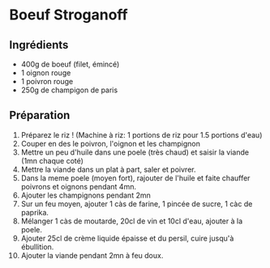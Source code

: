 # Boeuf Stroganoff

## Ingrédients

* 400g de boeuf (filet, émincé)
* 1 oignon rouge
* 1 poivron rouge
* 250g de champigon de paris

## Préparation

1.  Préparez le riz ! (Machine à riz: 1 portions de riz pour 1.5 portions
    d'eau)
2.  Couper en des le poivron, l'oignon et les champignon
3.  Mettre un peu d'huile dans une poele (très chaud) et saisir la viande (1mn
    chaque coté)
4.  Mettre la viande dans un plat à part, saler et poivrer.
5.  Dans la meme poele (moyen fort), rajouter de l'huile et faite chauffer
    poivrons et oignons pendant 4mn.
6.  Ajouter les champignons pendant 2mn
7.  Sur un feu moyen, ajouter 1 càs de farine, 1 pincée de sucre, 1 càc de
    paprika.
8.  Mélanger 1 càs de moutarde, 20cl de vin et 10cl d'eau, ajouter à la poele.
9.  Ajouter 25cl de crème liquide épaisse et du persil, cuire jusqu'à
    ébullition.
10. Ajouter la viande pendant 2mn à feu doux.
